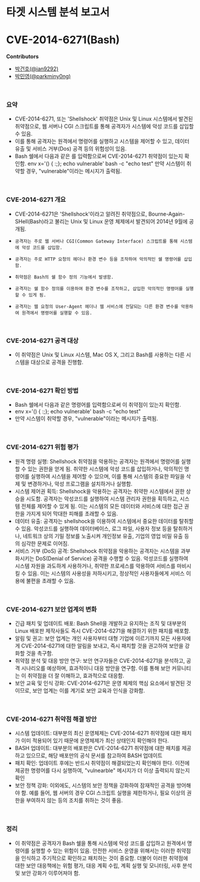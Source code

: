 # 타겟 시스템 분석 보고서

# CVE-2014-6271(Bash)

**Contributors**

- [박건호(@ian9292)](https://github.com/ian9292)
- [박민영(@parkminy0ng)](@https://github.com/Parkminy0ng/whitehat-school-vulhub)

<br/>

### 요약

- CVE-2014-6271, 또는 'Shellshock' 취약점은 Unix 및 Linux 시스템에서 발견된 취약점으로, 웹 서버나 CGI 스크립트를 통해 공격자가 시스템에 악성 코드를 삽입할 수 있음.
- 이를 통해 공격자는 원격에서 명령어를 실행하고 시스템을 제어할 수 있고, 데이터 유출 및 서비스 거부(Dos) 공격 등의 위험성이 있음.
- Bash 쉘에서 다음과 같은 를 입력함으로써 CVE-2014-6271 취약점이 있는지 확인함.
  env x='() { :;}; echo vulnerable' bash -c "echo test" 만약 시스템이 취약할 경우, "vulnerable"이라는 메시지가 출력됨.

<br/>

### CVE-2014-6271 개요

- CVE-2014-6271은 'Shellshock'이라고 알려진 취약점으로, Bourne-Again-SHell(Bash)라고 불리는 Unix 및 Linux 운영 체제에서 발견되어 2014년 9월에 공개됨.
-     공격자는 주로 웹 서버나 CGI(Common Gateway Interface) 스크립트를 통해 시스템에 악성 코드를 삽입함.
-     공격자는 주로 HTTP 요청의 헤더나 환경 변수 등을 조작하여 악의적인 쉘 명령어를 삽입함.
-     취약점은 Bash의 쉘 함수 정의 기능에서 발생함.
-     공격자는 쉘 함수 정의를 이용하여 환경 변수를 조작하고, 삽입한 악의적인 명령어를 실행할 수 있게 됨.
-     공격자는 웹 요청의 User-Agent 헤더나 웹 서비스에 전달되는 다른 환경 변수를 악용하여 원격에서 명령어를 실행할 수 있음.

<br/>

### CVE-2014-6271 공격 대상

- 이 취약점은 Unix 및 Linux 시스템, Mac OS X, 그리고 Bash를 사용하는 다른 시스템을 대상으로 공격을 진행함.

<br/>

### CVE-2014-6271 확인 방법

- Bash 쉘에서 다음과 같은 명령어를 입력함으로써 이 취약점이 있는지 확인함.
- env x='() { :;}; echo vulnerable' bash -c "echo test"
- 만약 시스템이 취약할 경우, "vulnerable"이라는 메시지가 출력됨.

<br/>

### CVE-2014-6271 위험 평가

- 원격 명령 실행: Shellshock 취약점을 악용하는 공격자는 원격에서 명령어를 실행할 수 있는 권한을 얻게 됨. 취약한 시스템에 악성 코드를 삽입하거나, 악의적인 명령어를 실행하여 시스템을 제어할 수 있으며, 이를 통해 시스템의 중요한 파일을 삭제 및 변경하거나, 악성 프로그램을 설치하거나 실행함.
- 시스템 제어권 획득: Shellshock을 악용하는 공격자는 취약한 시스템에서 권한 상승을 시도함. 공격자는 악성코드를 실행하여 시스템 관리자 권한을 획득하고, 시스템 전체를 제어할 수 있게 됨. 이는 시스템의 모든 데이터와 서비스에 대한 접근 권한을 가지게 되어 막대한 피해를 초래할 수 있음.
- 데이터 유출: 공격자는 shellshock을 이용하여 시스템에서 중요한 데이터를 탈취할 수 있음. 악성코드를 실행하여 데이터베이스, 로그 파일, 사용자 정보 등을 탈취하거나, 네트워크 상의 기밀 정보를 노출시켜 개인정보 유출, 기업의 영업 비밀 유출 등의 심각한 문제로 이어짐.
- 서비스 거부 (DoS) 공격: Shellshock 취약점을 악용하는 공격자는 시스템을 과부화시키는 DoS(Denial of Service) 공격을 수행할 수 있음. 악성코드를 실행하여 시스템 자원을 과도하게 사용하거나, 취약한 프로세스를 악용하여 서비스를 마비시킬 수 있음. 이는 시스템의 사용성을 저하시키고, 정상적인 사용자들에게 서비스 이용에 불편을 초래할 수 있음.

<br/>

### CVE-2014-6271 보안 업계의 변화

- 긴급 패치 및 업데이트 배포: Bash Shell을 개발하고 유지하는 조직 및 대부분의 Linux 배포판 제작사들도 즉시 CVE-2014-6271을 해결하기 위한 패치를 배포함.
- 알림 및 권고: 보안 업계는 개인 사용자부터 대형 기업에 이르기까지 모든 사용자에게 CVE-2014-6271에 대한 알림을 보내고, 즉시 패치할 것을 권고하여 보안을 강화할 것을 촉구함.
- 취약점 분석 및 대응 방안 연구: 보안 연구자들은 CVE-2014-6271을 분석하고, 공격 시나리오를 예상하며, 효과적이니 대응 방안을 연구함. 이를 통해 보안 커뮤니티는 이 취약점을 더 잘 이해하고, 효과적으로 대응함.
- 보안 교육 및 인식 강화: CVE-2014-6271은 운영 체제의 핵심 요소에서 발견된 것이므로, 보안 업계는 이를 계기로 보안 교육과 인식을 강화함.

<br/>

### CVE-2014-6271 취약점 해결 방안

- 시스템 업데이트: 대부분의 최신 운영체제는 CVE-2014-6271 취약점에 대한 패치가 이미 적용되어 있기 때문에 운영체제가 최신 상태인지 확인해야 한다.
- BASH 업데이트: 대부분의 배포판은 CVE-2014-6271 취약점에 대한 패치를 제공하고 있으므로, 해당 배포만의 공식 문서를 참고하여 BASH 업데이트
- 패치 확인: 업데이트 후에는 반드시 취약점이 해결되었는지 확인해야 한다. 이전에 제공한 명령어를 다시 실행하여, "vulnearble" 메시지가 더 이상 출력되지 않는지 확인
- 보안 정책 강화: 이외에도, 시스템의 보안 정책을 강화하여 잠재적인 공격을 방어해야 함. 예를 들어, 웹 서버의 경우 CGI 스크립트 실행을 제한하거나, 필요 이상의 권한을 부여하지 않는 등의 조치를 취하는 것이 좋음.

<br/>

### 정리

- 이 취약점은 공격자가 Bash 쉘을 통해 시스템에 악성 코드를 삽입하고 원격에서 명령어를 실행할 수 있는 위험이 있음. 안전한 서비스 운영을 위해서는 이러한 취약점을 인식하고 주기적으로 확인하고 패치하는 것이 중요함. 더불어 이러한 취약점에 대한 보안 대응책에는 위험 평가, 대응 계획 수립, 계획 실행 및 모니터링, 사후 분석 및 보안 강화가 이루어져야 함.
